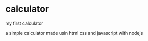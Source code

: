 # calculator
my first calculator

a simple calculator made usin html css and javascript with nodejs
